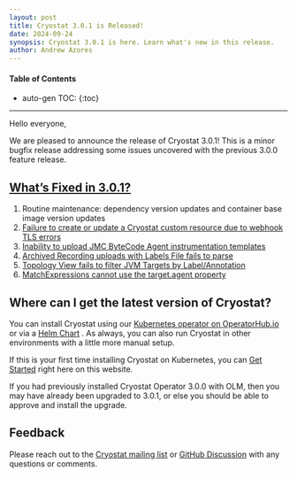```yaml
---
layout: post
title: Cryostat 3.0.1 is Released!
date: 2024-09-24
synopsis: Cryostat 3.0.1 is here. Learn what's new in this release.
author: Andrew Azores
---
```


#### Table of Contents
* auto-gen TOC:
{:toc}
<hr>

Hello everyone,

We are pleased to announce the release of Cryostat 3.0.1! This is a minor bugfix release addressing some issues
uncovered with the previous 3.0.0 feature release.

## [What’s Fixed in 3.0.1?](#whats-new-in-301)
1. Routine maintenance: dependency version updates and container base image version updates
2. [Failure to create or update a Cryostat custom resource due to webhook TLS errors](https://github.com/cryostatio/cryostat-operator/pull/927)
3. [Inability to upload JMC ByteCode Agent instrumentation templates](https://github.com/cryostatio/cryostat-core/pull/454)
4. [Archived Recording uploads with Labels File fails to parse](https://github.com/cryostatio/cryostat-web/pull/1327)
5. [Topology View fails to filter JVM Targets by Label/Annotation](https://github.com/cryostatio/cryostat-web/pull/1314)
6. [MatchExpressions cannot use the target.agent property](https://github.com/cryostatio/cryostat/pull/599)


## Where can I get the latest version of Cryostat?
You can install Cryostat using our
[Kubernetes operator on OperatorHub.io](https://operatorhub.io/operator/cryostat-operator)
or via a
[Helm Chart](https://github.com/cryostatio/cryostat-helm/releases/tag/v1.0.1)
. As always, you can also run Cryostat in other environments with a little more manual setup.

If this is your first time installing Cryostat on Kubernetes, you can [Get Started](/get-started) right here on this
website.

If you had previously installed Cryostat Operator 3.0.0 with OLM, then you may have already been upgraded to 3.0.1, or
else you should be able to approve and install the upgrade.

## Feedback
Please reach out to the [Cryostat mailing list](mailto:cryostat-development@googlegroups.com) or
[GitHub Discussion](https://github.com/cryostatio/cryostat/discussions/1659) with any questions or comments.
